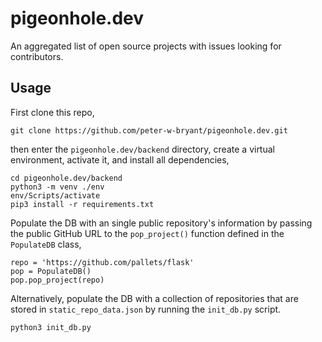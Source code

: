 # pigeonhole.dev
An aggregated list of open source projects with issues looking for contributors.

## Usage
First clone this repo,
```{bash}
git clone https://github.com/peter-w-bryant/pigeonhole.dev.git
```
then enter the `pigeonhole.dev/backend` directory, create a virtual environment, activate it, and install all dependencies,
```{bash}
cd pigeonhole.dev/backend
python3 -m venv ./env
env/Scripts/activate
pip3 install -r requirements.txt
```
Populate the DB with an single public repository's information by passing the public GitHub URL to the `pop_project()` function defined in the `PopulateDB` class,
```{python3}
repo = 'https://github.com/pallets/flask'
pop = PopulateDB()
pop.pop_project(repo)
```
Alternatively, populate the DB with a collection of repositories that are stored in `static_repo_data.json` by running the `init_db.py` script.
```{python3}
python3 init_db.py
```
